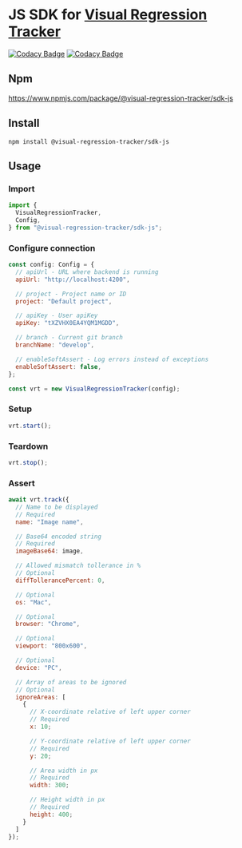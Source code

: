 # JS SDK for [Visual Regression Tracker](https://github.com/Visual-Regression-Tracker/Visual-Regression-Tracker)

[![Codacy Badge](https://app.codacy.com/project/badge/Coverage/b6796a5b10954c69a2151b118e44a5af)](https://www.codacy.com/gh/Visual-Regression-Tracker/sdk-js?utm_source=github.com&utm_medium=referral&utm_content=Visual-Regression-Tracker/sdk-js&utm_campaign=Badge_Coverage)
[![Codacy Badge](https://api.codacy.com/project/badge/Grade/b9a9e660b0e14c6c9fb38c7cf09ab16c)](https://app.codacy.com/gh/Visual-Regression-Tracker/sdk-js?utm_source=github.com&utm_medium=referral&utm_content=Visual-Regression-Tracker/sdk-js&utm_campaign=Badge_Grade_Dashboard)

## Npm

https://www.npmjs.com/package/@visual-regression-tracker/sdk-js

## Install

`npm install @visual-regression-tracker/sdk-js`

## Usage

### Import

```js
import {
  VisualRegressionTracker,
  Config,
} from "@visual-regression-tracker/sdk-js";
```

### Configure connection

```js
const config: Config = {
  // apiUrl - URL where backend is running
  apiUrl: "http://localhost:4200",

  // project - Project name or ID
  project: "Default project",

  // apiKey - User apiKey
  apiKey: "tXZVHX0EA4YQM1MGDD",

  // branch - Current git branch
  branchName: "develop",

  // enableSoftAssert - Log errors instead of exceptions
  enableSoftAssert: false,
};

const vrt = new VisualRegressionTracker(config);
```

### Setup

```js
vrt.start();
```

### Teardown

```js
vrt.stop();
```

### Assert

```js
await vrt.track({
  // Name to be displayed
  // Required
  name: "Image name",

  // Base64 encoded string
  // Required
  imageBase64: image,

  // Allowed mismatch tollerance in %
  // Optional
  diffTollerancePercent: 0,

  // Optional
  os: "Mac",

  // Optional
  browser: "Chrome",

  // Optional
  viewport: "800x600",

  // Optional
  device: "PC",

  // Array of areas to be ignored
  // Optional
  ignoreAreas: [
    {
      // X-coordinate relative of left upper corner
      // Required
      x: 10;

      // Y-coordinate relative of left upper corner
      // Required
      y: 20;

      // Area width in px
      // Required
      width: 300;

      // Height width in px
      // Required
      height: 400;
    }
  ]
});
```
